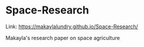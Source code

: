 # Space-Research
Link: https://makaylalundry.github.io/Space-Research/

Makayla's research paper on space agriculture
